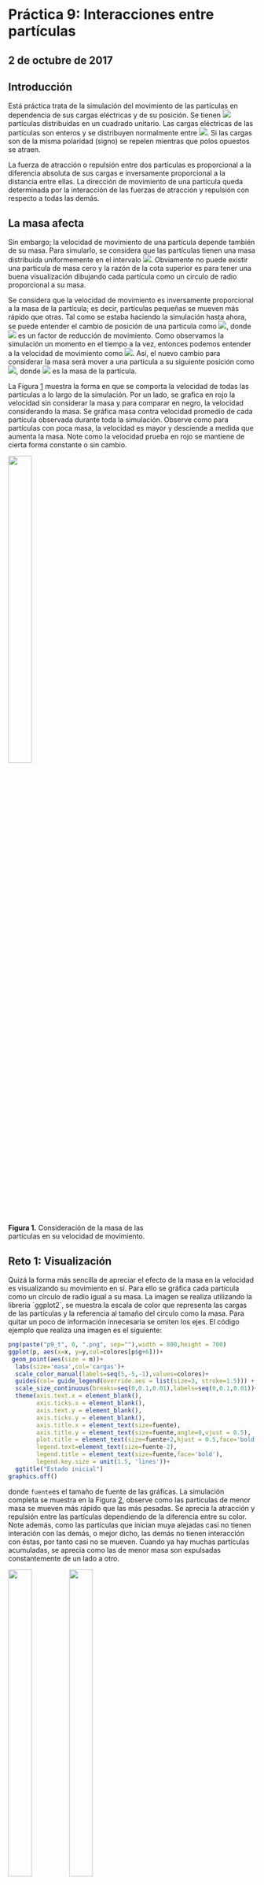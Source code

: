 # Práctica 9: Interacciones entre partículas
## 2 de octubre de 2017

## Introducción
<p align="justified">
Está práctica trata de la simulación del movimiento de las partículas en dependencia de sus cargas eléctricas y de su posición. Se tienen <img src="http://latex.codecogs.com/svg.latex?n" border="0"/> partículas distribuidas en un cuadrado unitario. Las cargas eléctricas de las partículas son enteros y se distribuyen normalmente entre <img src="http://latex.codecogs.com/svg.latex?[-5,5]" border="0"/>. Si las cargas son de la misma polaridad (signo) se repelen mientras que polos opuestos se atraen. 
  
  La fuerza de atracción o repulsión entre dos partículas es proporcional a la diferencia absoluta de sus cargas e inversamente proporcional a la distancia entre ellas. La  dirección de movimiento de una partícula queda determinada por la interacción de las fuerzas de atracción y repulsión con respecto a todas las demás. 
  
 ## La masa afecta
  Sin embargo; la velocidad de movimiento de una partícula depende también de su masa. Para simularlo, se considera que las partículas tienen una masa distribuida uniformemente en el intervalo <img src="http://latex.codecogs.com/svg.latex?(0,0.1]" border="0"/>. Obviamente no puede existir una particula de masa cero y la razón de la cota superior es para tener una buena visualización dibujando cada partícula como un circulo de radio proporcional a su masa.
  
  Se considera que la velocidad  de movimiento es inversamente proporcional a la masa de la partícula; es decir, partículas pequeñas se mueven más rápido que otras. Tal como se estaba haciendo la simulación hasta ahora, se puede entender el cambio de posición de una particula como <img src="http://latex.codecogs.com/svg.latex?x'=x+\delta{f}" border="0"/>, donde <img src="http://latex.codecogs.com/svg.latex?\delta" border="0"/> es un factor de reducción de movimiento. Como observamos la simulación un momento en el tiempo a la vez, entonces podemos entender a la velocidad de movimiento como <img src="http://latex.codecogs.com/svg.latex?|\delta{f}|" border="0"/>. Así, el nuevo cambio para considerar la masa será mover a una particula a su siguiente posición como <img src="http://latex.codecogs.com/svg.latex?x'=x+\frac{\delta{f}}{m}" border="0"/>, donde <img src="http://latex.codecogs.com/svg.latex?m" border="0"/> es la masa de la partícula.
  
 La Figura <a href="#fig1">1</a> muestra la forma en que se comporta la velocidad de todas las particulas a lo largo de la simulación. Por un lado, se grafica en rojo la velocidad sin considerar la masa y para comparar en negro, la velocidad considerando la masa. Se gráfica masa contra velocidad promedio de cada partícula observada durante toda la simulación. Observe como para partículas con poca masa, la velocidad es mayor y desciende a medida que aumenta la masa. Note como la velocidad prueba en rojo se mantiene de cierta forma constante o sin cambio.
</p>

<p align="center">
<div id="fig1" style="width:300px; height=200px">
<img src="https://github.com/eduardovaldesga/SimulacionSistemas/blob/master/p9/MasaVelocidad.png" height="40%" width="40%"/><br>
<b>Figura 1.</b> Consideración de la masa de las partículas en su velocidad de movimiento.
</div>
</p>

## Reto 1: Visualización
<p align="justified">
  Quizá la forma más sencilla de apreciar el efecto de la masa en la velocidad es visualizando su movimiento en sí. Para ello se gráfica  cada partícula como un círculo de radio igual a su masa. La imagen se realiza utilizando la libreria `ggplot2`, se muestra la escala de color que representa las cargas de las partículas y la referencia al tamaño del circulo como la masa. Para quitar un poco de información innecesaria se omiten los ejes. El código ejemplo que realiza una imagen es el siguiente:
  
```R
png(paste("p9_t", 0, ".png", sep=""),width = 800,height = 700)
ggplot(p, aes(x=x, y=y,col=colores[p$g+6]))+
 geom_point(aes(size = m))+
  labs(size='masa',col='cargas')+
  scale_color_manual(labels=seq(5,-5,-1),values=colores)+
  guides(col= guide_legend(override.aes = list(size=3, stroke=1.5))) +
  scale_size_continuous(breaks=seq(0,0.1,0.01),labels=seq(0,0.1,0.01))+
  theme(axis.text.x = element_blank(),
        axis.ticks.x = element_blank(),
        axis.text.y = element_blank(),
        axis.ticks.y = element_blank(),
        axis.title.x = element_text(size=fuente), 
        axis.title.y = element_text(size=fuente,angle=0,vjust = 0.5),
        plot.title = element_text(size=fuente+2,hjust = 0.5,face='bold'),
        legend.text=element_text(size=fuente-2),
        legend.title = element_text(size=fuente,face='bold'),
        legend.key.size = unit(1.5, 'lines'))+
  ggtitle("Estado inicial")
graphics.off()
```
 donde `fuente`es el tamaño de fuente de las gráficas. La simulación completa se muestra en la Figura <a href="#fig2">2</a>, observe como las partículas de menor masa se mueven más rápido que las más pesadas. Se aprecia la atracción y repulsión entre las partículas dependiendo de la diferencia entre su color. Note además, como las partículas que inician muya alejadas casi no tienen interación con las demás, o mejor dicho, las demás no tienen interacción con éstas, por tanto casi no se mueven. Cuando ya hay muchas partículas acumuladas, se aprecia como las de menor masa son expulsadas constantemente de un lado a otro.
 </p>

<p align="center">
<div id="fig2" style="width:300px; height=200px">
<img src="https://github.com/eduardovaldesga/SimulacionSistemas/blob/master/p9/p9.gif" height="40%" width="40%"/>
<img src="https://github.com/eduardovaldesga/SimulacionSistemas/blob/master/p9/p9_2.gif" height="40%" width="40%"/><br>
<b>Figura 2.</b> Movimiento de las partículas considerando su masa.
</div>
</p>
